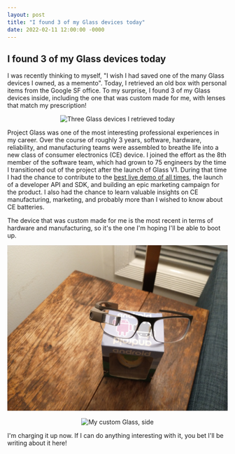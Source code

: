 ```yaml
---
layout: post
title: "I found 3 of my Glass devices today"
date: 2022-02-11 12:00:00 -0000
---
```


## I found 3 of my Glass devices today

I was recently thinking to myself, "I wish I had saved one of the many Glass
devices I owned, as a memento". Today, I retrieved an old box with personal items
from the Google SF office. To my surprise, I found 3 of my Glass devices inside,
including the one that was custom made for me, with lenses that match my
prescription!

<p align="center"> 
  <img src="/images/glass-all.jpg" title="Three Glass devices I retrieved today" width="" />
</p>

Project Glass was one of the most interesting professional
experiences in my career. Over the course of roughly 3 years, software, hardware,
reliability, and manufacturing teams were assembled to breathe life into a new
class of consumer electronics (CE) device. I joined the effort as the 8th member
of the software team, which had grown to 75 engineers by the time I transitioned
out of the project after the launch of Glass V1. During that time I had the chance
to contribute to the <a href="https://www.youtube.com/watch?v=D7TB8b2t3QE">best live demo of all times</a>,
the launch of a developer API and SDK, and building an epic marketing campaign
for the product. I also had the chance to learn valuable insights on CE manufacturing,
marketing, and probably more than I wished to know about CE batteries.

The device that was custom made for me is the most recent in terms of hardware and
manufacturing, so it's the one I'm hoping I'll be able to boot up.

<p align="center"> 
  <img src="/images/glass-mine-front.jpg" title="My custom Glass, front" width="" />
</p>

<p align="center"> 
  <img src="/images/glass-mine-side.jpg" title="My custom Glass, side" width="" />
</p>

I'm charging it up now. If I can do anything interesting with it, you bet I'll
be writing about it here!
